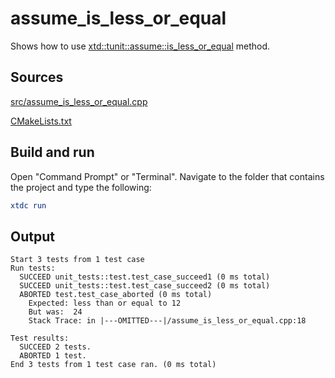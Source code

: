 # assume_is_less_or_equal

Shows how to use [xtd::tunit::assume::is_less_or_equal](https://gammasoft71.github.io/xtd/reference_guides/latest/classxtd_1_1tunit_1_1assume.html#a060c37995bc74f03ff246e336ef20a92) method.

## Sources

[src/assume_is_less_or_equal.cpp](src/assume_is_less_or_equal.cpp)

[CMakeLists.txt](CMakeLists.txt)

## Build and run

Open "Command Prompt" or "Terminal". Navigate to the folder that contains the project and type the following:

```cmake
xtdc run
```

## Output

```
Start 3 tests from 1 test case
Run tests:
  SUCCEED unit_tests::test.test_case_succeed1 (0 ms total)
  SUCCEED unit_tests::test.test_case_succeed2 (0 ms total)
  ABORTED test.test_case_aborted (0 ms total)
    Expected: less than or equal to 12
    But was:  24
    Stack Trace: in |---OMITTED---|/assume_is_less_or_equal.cpp:18

Test results:
  SUCCEED 2 tests.
  ABORTED 1 test.
End 3 tests from 1 test case ran. (0 ms total)
```
